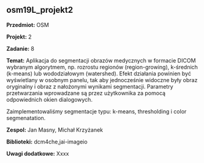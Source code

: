 ## osm19L_projekt2

**Przedmiot:** OSM

**Projekt:** 2

**Zadanie:** 8

**Temat:** Aplikacja do segmentacji obrazów medycznych w formacie DICOM wybranym
algorytmem, np. rozrostu regionów (region-growing), k-średnich (k-means) lub wododziałowym
(watershed). Efekt działania powinien być wyświetlany w osobnym panelu, tak aby jednocześnie
widoczne były obraz oryginalny i obraz z nałożonymi wynikami segmentacji. Parametry
przetwarzania wprowadzane są przez użytkownika za pomocą odpowiednich okien dialogowych.

Zaimplementowaliśmy segmentacje typu: k-means, thresholding i color segmenatation.

**Zespol:** Jan Masny, Michał Krzyżanek

**Biblioteki:** dcm4che,jai-imageio

**Uwagi dodatkowe:** Xxxx